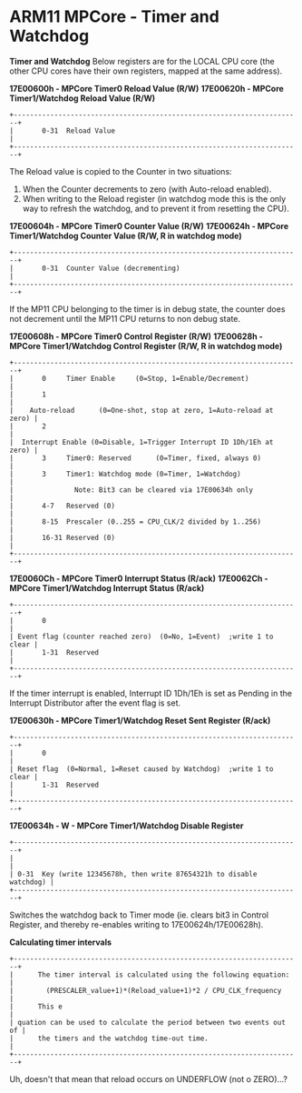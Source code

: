 # ARM11 MPCore - Timer and Watchdog


**Timer and Watchdog**
Below registers are for the LOCAL CPU core (the other CPU cores have
their own registers, mapped at the same address).

**17E00600h - MPCore Timer0 Reload Value (R/W)**
**17E00620h - MPCore Timer1/Watchdog Reload Value (R/W)**

```
+-----------------------------------------------------------------------+
|       0-31  Reload Value                                              |
+-----------------------------------------------------------------------+
```

The Reload value is copied to the Counter in two situations:
1) When the Counter decrements to zero (with Auto-reload enabled).
2) When writing to the Reload register (in watchdog mode this is the
only way to refresh the watchdog, and to prevent it from resetting the
CPU).

**17E00604h - MPCore Timer0 Counter Value (R/W)**
**17E00624h - MPCore Timer1/Watchdog Counter Value (R/W, R in watchdog
mode)**

```
+-----------------------------------------------------------------------+
|       0-31  Counter Value (decrementing)                              |
+-----------------------------------------------------------------------+
```

If the MP11 CPU belonging to the timer is in debug state, the counter
does not decrement until the MP11 CPU returns to non debug state.

**17E00608h - MPCore Timer0 Control Register (R/W)**
**17E00628h - MPCore Timer1/Watchdog Control Register (R/W, R in
watchdog mode)**

```
+-----------------------------------------------------------------------+
|       0     Timer Enable     (0=Stop, 1=Enable/Decrement)             |
|       1                                                               |
|    Auto-reload      (0=One-shot, stop at zero, 1=Auto-reload at zero) |
|       2                                                               |
|  Interrupt Enable (0=Disable, 1=Trigger Interrupt ID 1Dh/1Eh at zero) |
|       3     Timer0: Reserved      (0=Timer, fixed, always 0)          |
|       3     Timer1: Watchdog mode (0=Timer, 1=Watchdog)               |
|               Note: Bit3 can be cleared via 17E00634h only            |
|       4-7   Reserved (0)                                              |
|       8-15  Prescaler (0..255 = CPU_CLK/2 divided by 1..256)          |
|       16-31 Reserved (0)                                              |
+-----------------------------------------------------------------------+
```


**17E0060Ch - MPCore Timer0 Interrupt Status (R/ack)**
**17E0062Ch - MPCore Timer1/Watchdog Interrupt Status (R/ack)**

```
+-----------------------------------------------------------------------+
|       0                                                               |
| Event flag (counter reached zero)  (0=No, 1=Event)  ;write 1 to clear |
|       1-31  Reserved                                                  |
+-----------------------------------------------------------------------+
```

If the timer interrupt is enabled, Interrupt ID 1Dh/1Eh is set as
Pending in the Interrupt Distributor after the event flag is set.

**17E00630h - MPCore Timer1/Watchdog Reset Sent Register (R/ack)**

```
+-----------------------------------------------------------------------+
|       0                                                               |
| Reset flag  (0=Normal, 1=Reset caused by Watchdog)  ;write 1 to clear |
|       1-31  Reserved                                                  |
+-----------------------------------------------------------------------+
```


**17E00634h - W - MPCore Timer1/Watchdog Disable Register**

```
+-----------------------------------------------------------------------+
|                                                                       |
| 0-31  Key (write 12345678h, then write 87654321h to disable watchdog) |
+-----------------------------------------------------------------------+
```

Switches the watchdog back to Timer mode (ie. clears bit3 in Control
Register, and thereby re-enables writing to 17E00624h/17E00628h).

**Calculating timer intervals**

```
+-----------------------------------------------------------------------+
|      The timer interval is calculated using the following equation:   |
|        (PRESCALER_value+1)*(Reload_value+1)*2 / CPU_CLK_frequency     |
|      This e                                                           |
| quation can be used to calculate the period between two events out of |
|      the timers and the watchdog time-out time.                       |
+-----------------------------------------------------------------------+
```

Uh, doesn\'t that mean that reload occurs on UNDERFLOW (not o
ZERO)\...?



